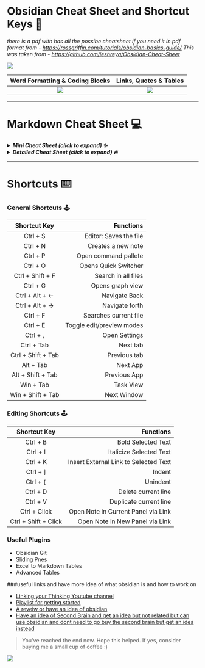 # Obsidian Cheat Sheet and Shortcut Keys 🔮
*there is a pdf with has all the possibe cheatsheet if you need it in pdf format from - https://rossgriffin.com/tutorials/obsidian-basics-guide/*
*This was taken from - https://github.com/ieshreya/Obsidian-Cheat-Sheet*


![](https://i0.wp.com/atoughnut.com/wp-content/uploads/2020/08/Index1.png?resize=768%2C385&ssl=1 )


Word Formatting & Coding Blocks            |  Links, Quotes & Tables
:-------------------------:|:-------------------------:
![](https://i1.wp.com/atoughnut.com/wp-content/uploads/2020/08/Index2.png?resize=512%2C237&ssl=1)  |  ![](https://i2.wp.com/atoughnut.com/wp-content/uploads/2020/08/Index3.png?resize=512%2C224&ssl=1)

---
# Markdown Cheat Sheet 💻
<details>
  <summary><em><strong>Mini Cheat Sheet (click to expand) ✨</em></strong></summary>
  
  ``` 
# Heading 1

## Heading 2

-- Spacer  

- Bullet Points

- [x] Checklist

**Bold**

*Italic*

***Italic Bold***

==Highlights==

~~strikethrough~~

<p> paragraphs</p>

<u> underline </u>

```Coding Blocks```

[[Links]](Sources)

> Quotes/ Blockquotes

Table Cell A  |  Table Cell B
----          |          ----

[^footnote]

<kbd> keyboard shortcut </kbd>


```
</details>


<details>
  <summary><em><strong>Detailed Cheat Sheet (click to expand) 🔥</em></strong></summary>

 # Heading 1
 
```# Heading 1 ```

---

## Heading 2

```## Heading 2 ```

---

**Line Break**

``` ---  ```

---

- Bullet Points

``` - Bullet  ```

---

- [X] Checklist

``` - [x] list  ```

---

**Bold**

``` **text**  ```

---

*Italic*

```  *text* ```

---

***Italic Bold***

``` ***text***  ```

---

**==Highlights==**

``` ==this text is highlighted==```

---
***~~Strike~~***

```~~strikethrough~~```
---

***<p>paragraph</p>***

```
<p>Lorem ipsum dolor sit amet, consectetur adipiscing elit, sed do eiusmod tempor incididunt ut labore et dolore magna aliqua. Ut enim ad minim veniam, quis nostrud exercitation ullamco laboris nisi ut aliquip ex ea commodo consequat. 
Duis aute irure dolor in reprehenderit in voluptate velit esse cillum dolore eu fugiat nulla pariatur. 
Excepteur sint occaecat cupidatat non proident, sunt in culpa qui officia deserunt mollit anim id est laborum.</p>

```
---
**underline**

``` <u>underline</u>```

---
**```Coding Blocks```**

``` By putting 3 (`) signs before and after the code.  ```

---

**[[Links]]**

``` [[link]](sources)  ```

---

> Quotes/ Blockquotes

``` > this is a quote.  ```

---

Table Cell A  |  Table Cell B
----          |          ----


```
Table Cell A  |  Table Cell B
----          |          ----
```
---
***[^Footnotes]**
```
[^footnote]
```
---
***<kbd>Keyboard shortcuts</kbd>***

```<kbd>Ctrl + C</kbd>
---
```
</details>


---
# Shortcuts ⌨️

### General Shortcuts 🕹️
Shortcut Key		|		Functions
:-----------------:|-----------------:
Ctrl + S|Editor: Saves the file
Ctrl + N| Creates a new note
Ctrl + P| Open command pallete
Ctrl + O | Opens Quick Switcher
Ctrl + Shift + F  | Search in all files
Ctrl + G   | Opens graph view
Ctrl +  Alt + ← | Navigate Back
Ctrl +  Alt + → | Navigate forth
Ctrl + F | Searches current file
Ctrl + E | Toggle edit/preview modes
Ctrl + , | Open Settings
Ctrl + Tab | Next tab
Ctrl + Shift + Tab | Previous tab
Alt + Tab | Next App
Alt + Shift + Tab | Previous App
Win + Tab | Task View
Win + Shift + Tab |  Next Window



### Editing Shortcuts 🕹️
Shortcut Key		|		Functions
:-----------------:|-----------------:
Ctrl + B | Bold Selected Text
Ctrl + I | Italicize Selected Text
Ctrl + K | Insert External Link to Selected Text
Ctrl + ] | Indent
Ctrl + `[` | Unindent
Ctrl + D |Delete current line
Ctrl + V  | Duplicate current line
Ctrl + Click | Open Note in Current Panel via Link	
Ctrl + Shift + Click | Open Note in New Panel via Link	

### Useful Plugins
- Obsidian Git
- Sliding Pnes
- Excel to Markdown Tables
- Advanced Tables

###useful links and have more idea of what obsidian is and how to work on 

- [Linking your Thinking Youtube channel](https://www.youtube.com/channel/UC85D7ERwhke7wVqskV_DZUA)
- [Playlist for getting started](https://www.youtube.com/playlist?list=PL3NaIVgSlAVLHty1-NuvPa9V0b0UwbzBd)
- [A reveiw or have an idea of obsidian](https://www.youtube.com/watch?v=MYJsGksojms)
- [Have an idea of Second Brain and get an idea but not related but can use obsidian and dont need to go buy the second brain but get an idea instead](https://www.youtube.com/watch?v=OP3dA2GcAh8)

> You've reached the end now. Hope this helped. If yes, consider buying me a small cup of coffee :)

<a href="https://www.buymeacoffee.com/shreyapurohit" target="_blank"><img src="https://camo.githubusercontent.com/c3f856bacd5b09669157ed4774f80fb9d8622dd45ce8fdf2990d3552db99bd27/68747470733a2f2f7777772e6275796d6561636f666665652e636f6d2f6173736574732f696d672f637573746f6d5f696d616765732f6f72616e67655f696d672e706e67"></a>
